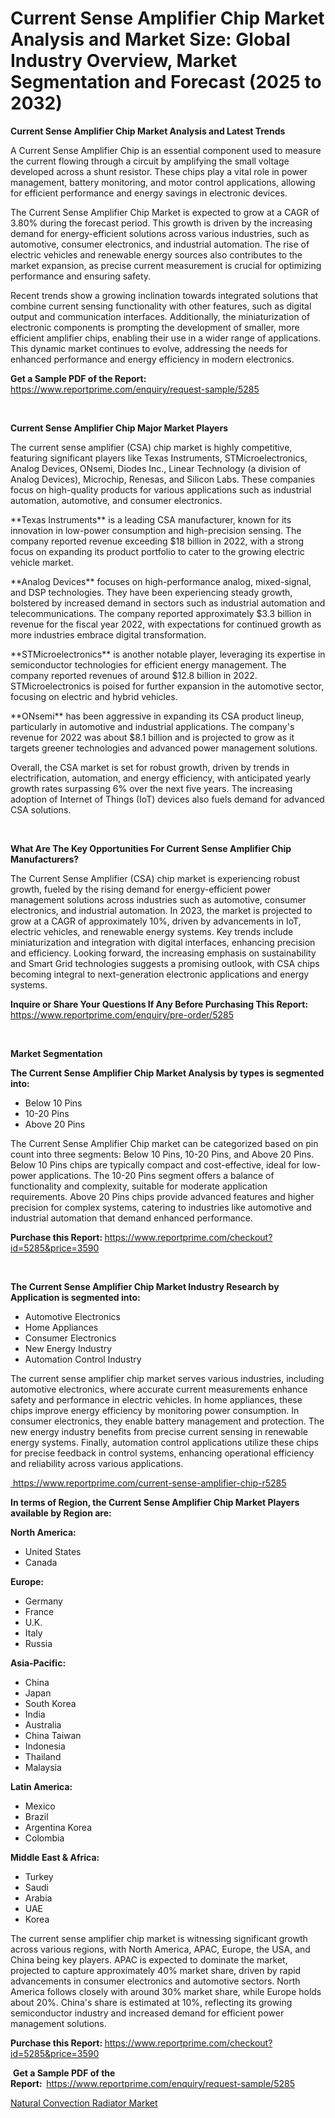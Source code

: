 <p><h1>Current Sense Amplifier Chip Market Analysis and Market Size: Global Industry Overview, Market Segmentation and Forecast (2025 to 2032)</h1></p><p><strong>Current Sense Amplifier Chip Market Analysis and Latest Trends</strong></p>
<p><p>A Current Sense Amplifier Chip is an essential component used to measure the current flowing through a circuit by amplifying the small voltage developed across a shunt resistor. These chips play a vital role in power management, battery monitoring, and motor control applications, allowing for efficient performance and energy savings in electronic devices.</p><p>The Current Sense Amplifier Chip Market is expected to grow at a CAGR of 3.80% during the forecast period. This growth is driven by the increasing demand for energy-efficient solutions across various industries, such as automotive, consumer electronics, and industrial automation. The rise of electric vehicles and renewable energy sources also contributes to the market expansion, as precise current measurement is crucial for optimizing performance and ensuring safety.</p><p>Recent trends show a growing inclination towards integrated solutions that combine current sensing functionality with other features, such as digital output and communication interfaces. Additionally, the miniaturization of electronic components is prompting the development of smaller, more efficient amplifier chips, enabling their use in a wider range of applications. This dynamic market continues to evolve, addressing the needs for enhanced performance and energy efficiency in modern electronics.</p></p>
<p><strong>Get a Sample PDF of the Report:&nbsp;</strong> <a href="https://www.reportprime.com/enquiry/request-sample/5285?utm_campaign=2004&utm_medium=2&utm_source=Github&utm_content=ia&utm_term=19032025&utm_id=current-sense-amplifier-chip">https://www.reportprime.com/enquiry/request-sample/5285</a></p>
<p>&nbsp;</p>
<p><strong>Current Sense Amplifier Chip Major Market Players</strong></p>
<p><p>The current sense amplifier (CSA) chip market is highly competitive, featuring significant players like Texas Instruments, STMicroelectronics, Analog Devices, ONsemi, Diodes Inc., Linear Technology (a division of Analog Devices), Microchip, Renesas, and Silicon Labs. These companies focus on high-quality products for various applications such as industrial automation, automotive, and consumer electronics.</p><p>**Texas Instruments** is a leading CSA manufacturer, known for its innovation in low-power consumption and high-precision sensing. The company reported revenue exceeding $18 billion in 2022, with a strong focus on expanding its product portfolio to cater to the growing electric vehicle market.</p><p>**Analog Devices** focuses on high-performance analog, mixed-signal, and DSP technologies. They have been experiencing steady growth, bolstered by increased demand in sectors such as industrial automation and telecommunications. The company reported approximately $3.3 billion in revenue for the fiscal year 2022, with expectations for continued growth as more industries embrace digital transformation.</p><p>**STMicroelectronics** is another notable player, leveraging its expertise in semiconductor technologies for efficient energy management. The company reported revenues of around $12.8 billion in 2022. STMicroelectronics is poised for further expansion in the automotive sector, focusing on electric and hybrid vehicles.</p><p>**ONsemi** has been aggressive in expanding its CSA product lineup, particularly in automotive and industrial applications. The company's revenue for 2022 was about $8.1 billion and is projected to grow as it targets greener technologies and advanced power management solutions.</p><p>Overall, the CSA market is set for robust growth, driven by trends in electrification, automation, and energy efficiency, with anticipated yearly growth rates surpassing 6% over the next five years. The increasing adoption of Internet of Things (IoT) devices also fuels demand for advanced CSA solutions.</p></p>
<p>&nbsp;</p>
<p><strong>What Are The Key Opportunities For Current Sense Amplifier Chip Manufacturers?</strong></p>
<p><p>The Current Sense Amplifier (CSA) chip market is experiencing robust growth, fueled by the rising demand for energy-efficient power management solutions across industries such as automotive, consumer electronics, and industrial automation. In 2023, the market is projected to grow at a CAGR of approximately 10%, driven by advancements in IoT, electric vehicles, and renewable energy systems. Key trends include miniaturization and integration with digital interfaces, enhancing precision and efficiency. Looking forward, the increasing emphasis on sustainability and Smart Grid technologies suggests a promising outlook, with CSA chips becoming integral to next-generation electronic applications and energy systems.</p></p>
<p><strong>Inquire or Share Your Questions If Any Before Purchasing This Report:</strong> <a href="https://www.reportprime.com/enquiry/pre-order/5285?utm_campaign=2004&utm_medium=2&utm_source=Github&utm_content=ia&utm_term=19032025&utm_id=current-sense-amplifier-chip">https://www.reportprime.com/enquiry/pre-order/5285</a></p>
<p>&nbsp;</p>
<p><strong>Market Segmentation</strong></p>
<p><strong>The Current Sense Amplifier Chip Market Analysis by types is segmented into:</strong></p>
<p><ul><li>Below 10 Pins</li><li>10-20 Pins</li><li>Above 20 Pins</li></ul></p>
<p><p>The Current Sense Amplifier Chip market can be categorized based on pin count into three segments: Below 10 Pins, 10-20 Pins, and Above 20 Pins. Below 10 Pins chips are typically compact and cost-effective, ideal for low-power applications. The 10-20 Pins segment offers a balance of functionality and complexity, suitable for moderate application requirements. Above 20 Pins chips provide advanced features and higher precision for complex systems, catering to industries like automotive and industrial automation that demand enhanced performance.</p></p>
<p><strong>Purchase this Report:&nbsp;</strong><a href="https://www.reportprime.com/checkout?id=5285&price=3590&utm_campaign=2004&utm_medium=2&utm_source=Github&utm_content=ia&utm_term=19032025&utm_id=current-sense-amplifier-chip">https://www.reportprime.com/checkout?id=5285&price=3590</a></p>
<p>&nbsp;</p>
<p><strong>The Current Sense Amplifier Chip Market Industry Research by Application is segmented into:</strong></p>
<p><ul><li>Automotive Electronics</li><li>Home Appliances</li><li>Consumer Electronics</li><li>New Energy Industry</li><li>Automation Control Industry</li></ul></p>
<p><p>The current sense amplifier chip market serves various industries, including automotive electronics, where accurate current measurements enhance safety and performance in electric vehicles. In home appliances, these chips improve energy efficiency by monitoring power consumption. In consumer electronics, they enable battery management and protection. The new energy industry benefits from precise current sensing in renewable energy systems. Finally, automation control applications utilize these chips for precise feedback in control systems, enhancing operational efficiency and reliability across various applications.</p></p>
<p><a href="https://www.reportprime.com/current-sense-amplifier-chip-r5285?utm_campaign=2004&utm_medium=2&utm_source=Github&utm_content=ia&utm_term=19032025&utm_id=current-sense-amplifier-chip">&nbsp;https://www.reportprime.com/current-sense-amplifier-chip-r5285</a></p>
<p><strong>In terms of Region, the Current Sense Amplifier Chip Market Players available by Region are:</strong></p>
<p>
    <p> <strong> North America: </strong>
        <ul>
            <li>United States</li>
            <li>Canada</li>
        </ul>
        </p> 
    <p> <strong> Europe: </strong>
        <ul>
            <li>Germany</li>
            <li>France</li>
            <li>U.K.</li>
            <li>Italy</li>
            <li>Russia</li>
        </ul>
        </p> 
    <p> <strong> Asia-Pacific: </strong>
        <ul>
            <li>China</li>
            <li>Japan</li>
            <li>South Korea</li>
            <li>India</li>
            <li>Australia</li>
            <li>China Taiwan</li>
            <li>Indonesia</li>
            <li>Thailand</li>
            <li>Malaysia</li>
        </ul>
        </p> 
    <p> <strong> Latin America: </strong>
        <ul>
            <li>Mexico</li>
            <li>Brazil</li>
            <li>Argentina Korea</li>
            <li>Colombia</li>
        </ul>
        </p> 
    <p> <strong> Middle East & Africa: </strong>
        <ul>
            <li>Turkey</li>
            <li>Saudi</li>
            <li>Arabia</li>
            <li>UAE</li>
            <li>Korea</li>
        </ul>
    </p>
    </p>
<p><p>The current sense amplifier chip market is witnessing significant growth across various regions, with North America, APAC, Europe, the USA, and China being key players. APAC is expected to dominate the market, projected to capture approximately 40% market share, driven by rapid advancements in consumer electronics and automotive sectors. North America follows closely with around 30% market share, while Europe holds about 20%. China's share is estimated at 10%, reflecting its growing semiconductor industry and increased demand for efficient power management solutions.</p></p>
<p><strong>Purchase this Report: </strong><a href="https://www.reportprime.com/checkout?id=5285&price=3590&utm_campaign=2004&utm_medium=2&utm_source=Github&utm_content=ia&utm_term=19032025&utm_id=current-sense-amplifier-chip">https://www.reportprime.com/checkout?id=5285&price=3590</a></p>
<p>&nbsp;<strong>Get a Sample PDF of the Report:&nbsp;&nbsp;</strong><a href="https://www.reportprime.com/enquiry/request-sample/5285?utm_campaign=2004&utm_medium=2&utm_source=Github&utm_content=ia&utm_term=19032025&utm_id=current-sense-amplifier-chip">https://www.reportprime.com/enquiry/request-sample/5285</a></p>
<p><strong></strong></p>
<p><p><a href="https://github.com/globismark/Market-Research-Report-List-6/blob/main/natural-convection-radiator-market.md?utm_campaign=2004&utm_medium=2&utm_source=Github&utm_content=ia&utm_term=19032025&utm_id=current-sense-amplifier-chip">Natural Convection Radiator Market</a></p></p>